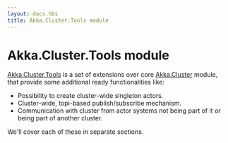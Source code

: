 ```yaml
---
layout: docs.hbs
title: Akka.Cluster.Tools module
---
```

# Akka.Cluster.Tools module

[Akka.Cluster.Tools]() is a set of extensions over core [Akka.Cluster](./cluster-overview) module, that provide some additional ready functionalities like:

- Possibility to create cluster-wide singleton actors.
- Cluster-wide, topi-based publish/subscribe mechanism.
- Communication with cluster from actor systems not being part of it or being part of another cluster.

We'll cover each of these in separate sections.
